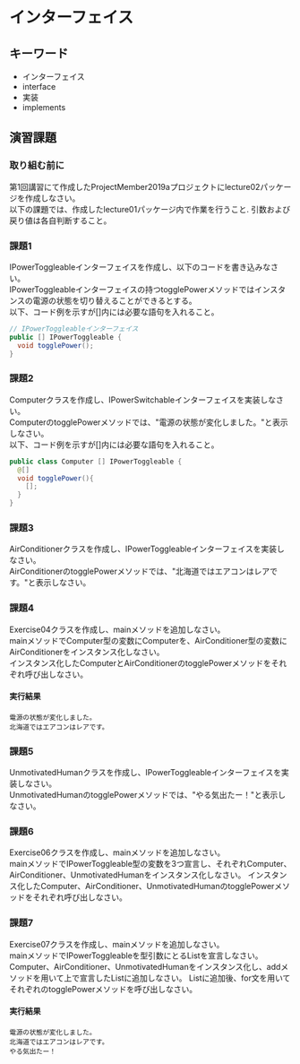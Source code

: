 # インターフェイス

## キーワード

* インターフェイス
* interface
* 実装
* implements

## 演習課題

### 取り組む前に

第1回講習にて作成したProjectMember2019aプロジェクトにlecture02パッケージを作成しなさい。</br>
以下の課題では、作成したlecture01パッケージ内で作業を行うこと. 引数および戻り値は各自判断すること。

### 課題1

IPowerToggleableインターフェイスを作成し、以下のコードを書き込みなさい。</br>
IPowerToggleableインターフェイスの持つtogglePowerメソッドではインスタンスの電源の状態を切り替えることができるとする。</br>
以下、コード例を示すが[]内には必要な語句を入れること。

```java
// IPowerToggleableインターフェイス
public [] IPowerToggleable {
  void togglePower();
}
```

### 課題2

Computerクラスを作成し、IPowerSwitchableインターフェイスを実装しなさい。</br>
ComputerのtogglePowerメソッドでは、"電源の状態が変化しました。"と表示しなさい。</br>
以下、コード例を示すが[]内には必要な語句を入れること。

```java
public class Computer [] IPowerToggleable {
  @[]
  void togglePower(){
    [];
  }
}
```

### 課題3

AirConditionerクラスを作成し、IPowerToggleableインターフェイスを実装しなさい。</br>
AirConditionerのtogglePowerメソッドでは、"北海道ではエアコンはレアです。"と表示しなさい。

### 課題4

Exercise04クラスを作成し、mainメソッドを追加しなさい。</br>
mainメソッドでComputer型の変数にComputerを、AirConditioner型の変数にAirConditionerをインスタンス化しなさい。<br>
インスタンス化したComputerとAirConditionerのtogglePowerメソッドをそれぞれ呼び出しなさい。

#### 実行結果

```text
電源の状態が変化しました。
北海道ではエアコンはレアです。
```

### 課題5

UnmotivatedHumanクラスを作成し、IPowerToggleableインターフェイスを実装しなさい。</br>
UnmotivatedHumanのtogglePowerメソッドでは、"やる気出たー！"と表示しなさい。

### 課題6

Exercise06クラスを作成し、mainメソッドを追加しなさい。</br>
mainメソッドでIPowerToggleable型の変数を3つ宣言し、それぞれComputer、AirConditioner、UnmotivatedHumanをインスタンス化しなさい。
インスタンス化したComputer、AirConditioner、UnmotivatedHumanのtogglePowerメソッドをそれぞれ呼び出しなさい。

### 課題7

Exercise07クラスを作成し、mainメソッドを追加しなさい。</br>
mainメソッドでIPowerToggleableを型引数にとるListを宣言しなさい。
Computer、AirConditioner、UnmotivatedHumanをインスタンス化し、addメソッドを用いて上で宣言したListに追加しなさい。
Listに追加後、for文を用いてそれぞれのtogglePowerメソッドを呼び出しなさい。

#### 実行結果

```text
電源の状態が変化しました。
北海道ではエアコンはレアです。
やる気出たー！
```
